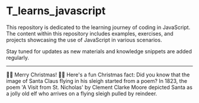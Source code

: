 # T_learns_javascript

This repository is dedicated to the learning journey of coding in JavaScript. The content within this repository includes examples, exercises, and projects showcasing the use of JavaScript in various scenarios.

Stay tuned for updates as new materials and knowledge snippets are added regularly.

---

🎄🎅 Merry Christmas! 🎅🎄 Here's a fun Christmas fact: Did you know that the image of Santa Claus flying in his sleigh started from a poem? In 1823, the poem 'A Visit from St. Nicholas' by Clement Clarke Moore depicted Santa as a jolly old elf who arrives on a flying sleigh pulled by reindeer.